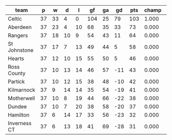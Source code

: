|     team     | p  | w  | d  | l  | gf  | ga | gd  | pts | champ | top2  | top3  | top4  |  5-7  | bot4  | bot3  | bot2  |
|--------------|----|----|----|----|-----|----|-----|-----|-------|-------|-------|-------|-------|-------|-------|-------|
| Celtic       | 37 | 33 |  4 |  0 | 104 | 25 |  79 | 103 | 1.000 | 1.000 | 1.000 | 1.000 | 0.000 | 0.000 | 0.000 | 0.000|
| Aberdeen     | 37 | 23 |  4 | 10 |  68 | 35 |  33 |  73 | 0.000 | 1.000 | 1.000 | 1.000 | 0.000 | 0.000 | 0.000 | 0.000|
| Rangers      | 37 | 18 | 10 |  9 |  54 | 43 |  11 |  64 | 0.000 | 0.000 | 1.000 | 1.000 | 0.000 | 0.000 | 0.000 | 0.000|
| St Johnstone | 37 | 17 |  7 | 13 |  49 | 44 |   5 |  58 | 0.000 | 0.000 | 0.000 | 1.000 | 0.000 | 0.000 | 0.000 | 0.000|
| Hearts       | 37 | 12 | 10 | 15 |  55 | 50 |   5 |  46 | 0.000 | 0.000 | 0.000 | 0.000 | 1.000 | 0.000 | 0.000 | 0.000|
| Ross County  | 37 | 10 | 13 | 14 |  46 | 57 | -11 |  43 | 0.000 | 0.000 | 0.000 | 0.000 | 0.771 | 0.000 | 0.000 | 0.000|
| Partick      | 37 | 10 | 12 | 15 |  38 | 48 | -10 |  42 | 0.000 | 0.000 | 0.000 | 0.000 | 0.837 | 0.000 | 0.000 | 0.000|
| Kilmarnock   | 37 |  9 | 14 | 14 |  35 | 54 | -19 |  41 | 0.000 | 0.000 | 0.000 | 0.000 | 0.392 | 0.060 | 0.000 | 0.000|
| Motherwell   | 37 | 10 |  8 | 19 |  44 | 66 | -22 |  38 | 0.000 | 0.000 | 0.000 | 0.000 | 0.000 | 0.940 | 0.358 | 0.000|
| Dundee       | 37 | 10 |  7 | 20 |  38 | 58 | -20 |  37 | 0.000 | 0.000 | 0.000 | 0.000 | 0.000 | 1.000 | 0.642 | 0.000|
| Hamilton     | 37 |  6 | 14 | 17 |  33 | 56 | -23 |  32 | 0.000 | 0.000 | 0.000 | 0.000 | 0.000 | 1.000 | 1.000 | 1.000|
| Inverness CT | 37 |  6 | 13 | 18 |  41 | 69 | -28 |  31 | 0.000 | 0.000 | 0.000 | 0.000 | 0.000 | 1.000 | 1.000 | 1.000|
